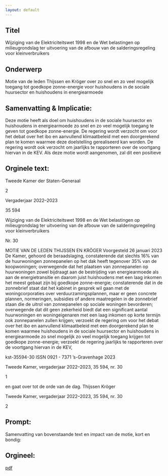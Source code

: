 ```yaml
---
layout: default
---
```

## Titel
Wijziging van de Elektriciteitswet 1998 en de Wet belastingen op milieugrondslag ter uitvoering van de afbouw van de salderingsregeling voor kleinverbruikers
## Onderwerp
Motie van de leden Thijssen en Kröger over zo snel en zo veel mogelijk toegang tot goedkope zonne-energie voor huishoudens in de sociale huursector en huishoudens in energiearmoede
## Samenvatting & Implicatie:

Deze motie heeft als doel om huishoudens in de sociale huursector en huishoudens in energiearmoede zo snel en zo veel mogelijk toegang te geven tot goedkope zonne-energie. De regering wordt verzocht om voor het debat over het ibo en aanvullend klimaatbeleid met een doorgerekend plan te komen waarmee deze doelstelling gerealiseerd kan worden. De regering wordt ook verzocht om jaarlijks te rapporteren over de voortgang hiervan in de KEV. Als deze motie wordt aangenomen, zal dit een positieve
## Orginele text:


Tweede Kamer der Staten-Generaal

2

Vergaderjaar 2022–2023

35 594

Wijziging van de Elektriciteitswet 1998 en de
Wet belastingen op milieugrondslag ter
uitvoering van de afbouw van de
salderingsregeling voor kleinverbruikers

Nr. 30

MOTIE VAN DE LEDEN THIJSSEN EN KRÖGER
Voorgesteld 26 januari 2023
De Kamer,
gehoord de beraadslaging,
constaterende dat slechts 16% van de huurwoningen zonnepanelen op het
dak heeft tegenover 35% van de koopwoningen;
overwegende dat het plaatsen van zonnepanelen op huurwoningen zowel
bijdraagt aan de bestrijding van energiearmoede als aan de energietransitie en daarom juist huishoudens met een laag inkomen het meest
gebaat zijn bij goedkope zonne-energie;
constaterende dat in de zonnebrief staat dat het kabinet in gesprek wil
gaan met de woningcorporaties over verduurzamingsplannen, maar er
geen concrete plannen, normeringen, subsidies of andere maatregelen in
de zonnebrief staan die de uitrol van zonnepanelen op sociale woningen
bevorderen;
overwegende dat dit geen zekerheid biedt dat een significant aantal
huurwoningen en woningeigenaren met een laag inkomen op korte
termijn ook zonnepanelen zullen krijgen;
verzoekt de regering om voor het debat over het ibo en aanvullend
klimaatbeleid met een doorgerekend plan te komen waarmee
huishoudens in de sociale huursector en huishoudens in energiearmoede
zo snel mogelijk zo veel mogelijk toegang krijgen tot goedkope
zonne-energie;
verzoekt de regering jaarlijks te rapporteren over de voortgang hiervan in
de KEV,

kst-35594-30
ISSN 0921 - 7371
’s-Gravenhage 2023

Tweede Kamer, vergaderjaar 2022–2023, 35 594, nr. 30

1



en gaat over tot de orde van de dag.
Thijssen
Kröger

Tweede Kamer, vergaderjaar 2022–2023, 35 594, nr. 30

2


## Prompt:
Samenvatting van bovenstaande text en impact van de motie, kort en bondig:

## Orgineel:
[pdf](https://gegevensmagazijn.tweedekamer.nl/OData/v4/2.0/Document(7e3b75a9-ce40-471e-83a8-5e9dd831a7cb)/resource)
